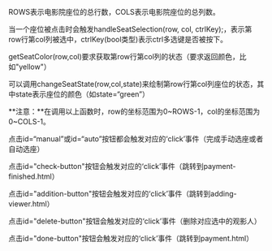 ROWS表示电影院座位的总行数，COLS表示电影院座位的总列数。



当一个座位被点击时会触发handleSeatSelection(row, col, ctrlKey);，表示第row行第col列被选中，ctrlKey(bool类型)表示ctrl多选键是否被按下。

getSeatColor(row,col)要求获取第row行第col列的状态（要求返回颜色，比如"yellow"）

可以调用changeSeatState(row,col,state)来绘制第row行第col列座位的状态，其中state表示座位的颜色（如state=“green”）

**注意：**在调用以上函数时，row的坐标范围为0~ROWS-1，col的坐标范围为0~COLS-1。



点击id=“manual”或id=“auto”按钮都会触发对应的‘click’事件（完成手动选座或者自动选座）

点击id="check-button"按钮会触发对应的‘click’事件（跳转到payment-finished.html）

点击id="addition-button"按钮会触发对应的‘click’事件（跳转到adding-viewer.html）

点击id="delete-button"按钮会触发对应的‘click’事件（删除对应选中的观影人）

点击id="done-button"按钮会触发对应的‘click’事件（跳转到payment.html）



